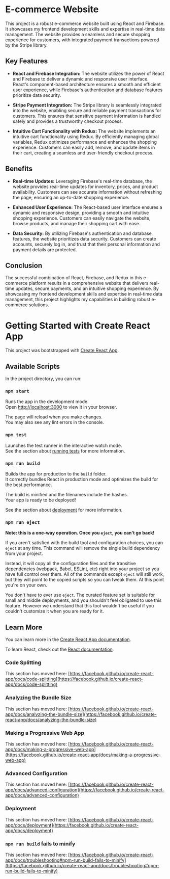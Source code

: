 # E-commerce Website

This project is a robust e-commerce website built using React and Firebase. It showcases my frontend development skills and expertise in real-time data management. The website provides a seamless and secure shopping experience for customers, with integrated payment transactions powered by the Stripe library.

## Key Features

- **React and Firebase Integration:** The website utilizes the power of React and Firebase to deliver a dynamic and responsive user interface. React's component-based architecture ensures a smooth and efficient user experience, while Firebase's authentication and database features prioritize data security.

- **Stripe Payment Integration:** The Stripe library is seamlessly integrated into the website, enabling secure and reliable payment transactions for customers. This ensures that sensitive payment information is handled safely and provides a trustworthy checkout process.

- **Intuitive Cart Functionality with Redux:** The website implements an intuitive cart functionality using Redux. By efficiently managing global variables, Redux optimizes performance and enhances the shopping experience. Customers can easily add, remove, and update items in their cart, creating a seamless and user-friendly checkout process.

## Benefits

- **Real-time Updates:** Leveraging Firebase's real-time database, the website provides real-time updates for inventory, prices, and product availability. Customers can see accurate information without refreshing the page, ensuring an up-to-date shopping experience.

- **Enhanced User Experience:** The React-based user interface ensures a dynamic and responsive design, providing a smooth and intuitive shopping experience. Customers can easily navigate the website, browse products, and manage their shopping cart with ease.

- **Data Security:** By utilizing Firebase's authentication and database features, the website prioritizes data security. Customers can create accounts, securely log in, and trust that their personal information and payment details are protected.

## Conclusion

The successful combination of React, Firebase, and Redux in this e-commerce platform results in a comprehensive website that delivers real-time updates, secure payments, and an intuitive shopping experience. By showcasing my frontend development skills and expertise in real-time data management, this project highlights my capabilities in building robust e-commerce solutions.
# Getting Started with Create React App

This project was bootstrapped with [Create React App](https://github.com/facebook/create-react-app).

## Available Scripts

In the project directory, you can run:

### `npm start`

Runs the app in the development mode.\
Open [http://localhost:3000](http://localhost:3000) to view it in your browser.

The page will reload when you make changes.\
You may also see any lint errors in the console.

### `npm test`

Launches the test runner in the interactive watch mode.\
See the section about [running tests](https://facebook.github.io/create-react-app/docs/running-tests) for more information.

### `npm run build`

Builds the app for production to the `build` folder.\
It correctly bundles React in production mode and optimizes the build for the best performance.

The build is minified and the filenames include the hashes.\
Your app is ready to be deployed!

See the section about [deployment](https://facebook.github.io/create-react-app/docs/deployment) for more information.

### `npm run eject`

**Note: this is a one-way operation. Once you `eject`, you can't go back!**

If you aren't satisfied with the build tool and configuration choices, you can `eject` at any time. This command will remove the single build dependency from your project.

Instead, it will copy all the configuration files and the transitive dependencies (webpack, Babel, ESLint, etc) right into your project so you have full control over them. All of the commands except `eject` will still work, but they will point to the copied scripts so you can tweak them. At this point you're on your own.

You don't have to ever use `eject`. The curated feature set is suitable for small and middle deployments, and you shouldn't feel obligated to use this feature. However we understand that this tool wouldn't be useful if you couldn't customize it when you are ready for it.

## Learn More

You can learn more in the [Create React App documentation](https://facebook.github.io/create-react-app/docs/getting-started).

To learn React, check out the [React documentation](https://reactjs.org/).

### Code Splitting

This section has moved here: [https://facebook.github.io/create-react-app/docs/code-splitting](https://facebook.github.io/create-react-app/docs/code-splitting)

### Analyzing the Bundle Size

This section has moved here: [https://facebook.github.io/create-react-app/docs/analyzing-the-bundle-size](https://facebook.github.io/create-react-app/docs/analyzing-the-bundle-size)

### Making a Progressive Web App

This section has moved here: [https://facebook.github.io/create-react-app/docs/making-a-progressive-web-app](https://facebook.github.io/create-react-app/docs/making-a-progressive-web-app)

### Advanced Configuration

This section has moved here: [https://facebook.github.io/create-react-app/docs/advanced-configuration](https://facebook.github.io/create-react-app/docs/advanced-configuration)

### Deployment

This section has moved here: [https://facebook.github.io/create-react-app/docs/deployment](https://facebook.github.io/create-react-app/docs/deployment)

### `npm run build` fails to minify

This section has moved here: [https://facebook.github.io/create-react-app/docs/troubleshooting#npm-run-build-fails-to-minify](https://facebook.github.io/create-react-app/docs/troubleshooting#npm-run-build-fails-to-minify)
